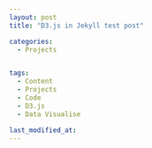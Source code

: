 ```yaml
---
layout: post
title: "D3.js in Jekyll test post"

categories:
  - Projects


tags:
  - Content
  - Projects
  - Code
  - D3.js
  - Data Visualise

last_modified_at:
---
```

